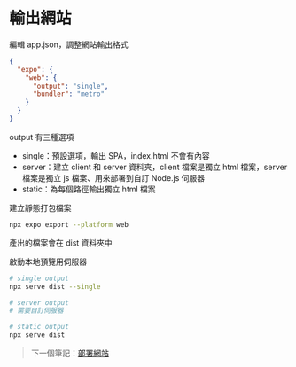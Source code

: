 # 輸出網站

編輯 app.json，調整網站輸出格式

```json
{
  "expo": {
    "web": {
      "output": "single",
      "bundler": "metro"
    }
  }
}
```

output 有三種選項

* single：預設選項，輸出 SPA，index.html 不會有內容
* server：建立 client 和 server 資料夾，client 檔案是獨立 html 檔案，server 檔案是獨立 js 檔案、用來部署到自訂 Node.js 伺服器
* static：為每個路徑輸出獨立 html 檔案

建立靜態打包檔案

```bash
npx expo export --platform web
```

產出的檔案會在 dist 資料夾中

啟動本地預覽用伺服器

```bash
# single output
npx serve dist --single

# server output
# 需要自訂伺服器

# static output
npx serve dist
```

> 下一個筆記：[部署網站](/notes/07-deploy-website.md)